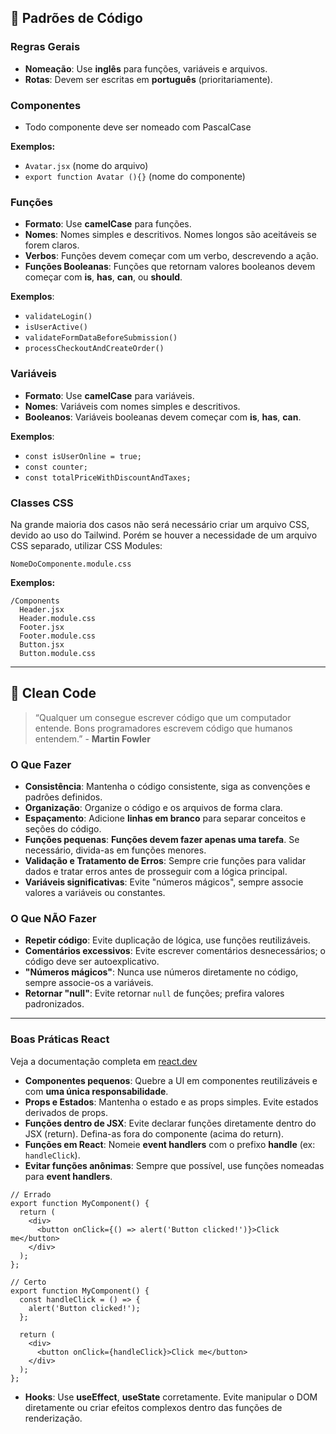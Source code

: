 ## 📝 Padrões de Código

### Regras Gerais
- **Nomeação**: Use **inglês** para funções, variáveis e arquivos.
- **Rotas**: Devem ser escritas em **português** (prioritariamente).
### Componentes
- Todo componente deve ser nomeado com PascalCase

**Exemplos:**
- `Avatar.jsx` (nome do arquivo)
- `export function Avatar (){}` (nome do componente)
### Funções
- **Formato**: Use **camelCase** para funções.
- **Nomes**: Nomes simples e descritivos. Nomes longos são aceitáveis se forem claros.
- **Verbos**: Funções devem começar com um verbo, descrevendo a ação.
- **Funções Booleanas**: Funções que retornam valores booleanos devem começar com **is**, **has**, **can**, ou **should**.

**Exemplos**:
- `validateLogin()`
- `isUserActive()`
- `validateFormDataBeforeSubmission()`
- `processCheckoutAndCreateOrder()`
### Variáveis
- **Formato**: Use **camelCase** para variáveis.
- **Nomes**: Variáveis com nomes simples e descritivos.
- **Booleanos**: Variáveis booleanas devem começar com **is**, **has**, **can**.

**Exemplos**:
- `const isUserOnline = true;`
- `const counter;`
- `const totalPriceWithDiscountAndTaxes;`
### Classes CSS
Na grande maioria dos casos não será necessário criar um arquivo CSS, devido ao uso do Tailwind. Porém se houver a necessidade de um arquivo CSS separado, utilizar CSS Modules:

`NomeDoComponente.module.css` 

**Exemplos:**

    /Components
      Header.jsx
      Header.module.css
      Footer.jsx
      Footer.module.css
      Button.jsx
      Button.module.css

---
## 🧼 Clean Code

> “Qualquer um consegue escrever código que um computador entende. Bons programadores escrevem código que humanos entendem.” - **Martin Fowler**
### O Que Fazer
- **Consistência**: Mantenha o código consistente, siga as convenções e padrões definidos.
- **Organização**: Organize o código e os arquivos de forma clara.
- **Espaçamento**: Adicione **linhas em branco** para separar conceitos e seções do código.
- **Funções pequenas**: **Funções devem fazer apenas uma tarefa**. Se necessário, divida-as em funções menores.
- **Validação e Tratamento de Erros**: Sempre crie funções para validar dados e tratar erros antes de prosseguir com a lógica principal.
- **Variáveis significativas**: Evite "números mágicos", sempre associe valores a variáveis ou constantes.
### O Que NÃO Fazer
- **Repetir código**: Evite duplicação de lógica, use funções reutilizáveis.
- **Comentários excessivos**: Evite escrever comentários desnecessários; o código deve ser autoexplicativo.
- **"Números mágicos"**: Nunca use números diretamente no código, sempre associe-os a variáveis.
- **Retornar "null"**: Evite retornar `null` de funções; prefira valores padronizados.

---
### Boas Práticas React
Veja a documentação completa em [react.dev](https://react.dev/)

- **Componentes pequenos**: Quebre a UI em componentes reutilizáveis e com **uma única responsabilidade**.
- **Props e Estados**: Mantenha o estado e as props simples. Evite estados derivados de props.
- **Funções dentro de JSX**: Evite declarar funções diretamente dentro do JSX (return). Defina-as fora do componente (acima do return).
- **Funções em React**: Nomeie **event handlers** com o prefixo **handle** (ex: `handleClick`).
- **Evitar funções anônimas**: Sempre que possível, use funções nomeadas para **event handlers**.

```JSX
// Errado 
export function MyComponent() {
  return (
    <div>
      <button onClick={() => alert('Button clicked!')}>Click me</button>
    </div>
  );
};

// Certo
export function MyComponent() {
  const handleClick = () => {
    alert('Button clicked!');
  };

  return (
    <div>
      <button onClick={handleClick}>Click me</button>
    </div>
  );
};
```
- **Hooks**: Use **useEffect**, **useState** corretamente. Evite manipular o DOM diretamente ou criar efeitos complexos dentro das funções de renderização.